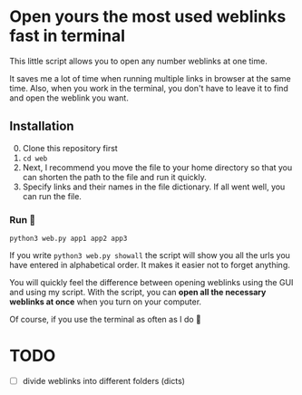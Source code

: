 # Open yours the most used weblinks fast in terminal
This little script allows you to open any number weblinks at one time.

It saves me a lot of time when running multiple links in browser at the same time. Also, when you work in the terminal, you
don't have to leave it to find and open the weblink you want.

## Installation
0. Clone this repository first
1. `cd web`
2. Next, I recommend you move the file to your home directory so that you can shorten the path to the file and run it quickly.
3. Specify links and their names in the file dictionary.
If all went well, you can run the file.

### Run 🚀
`python3 web.py app1 app2 app3`

If you write `python3 web.py showall` the script will show you all the urls you have entered in alphabetical order.
It makes it easier not to forget anything.

You will quickly feel the difference between opening weblinks using the GUI and using my script. With the script,
you can **open all the necessary weblinks at once** when you turn on your computer.

Of course, if you use the terminal as often as I do 🙂

# TODO 
- [ ] divide weblinks into different folders (dicts)
